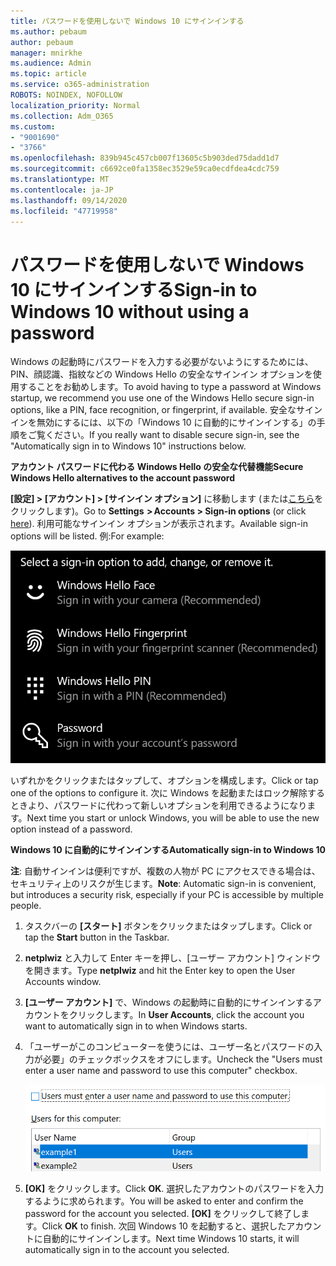 ```yaml
---
title: パスワードを使用しないで Windows 10 にサインインする
ms.author: pebaum
author: pebaum
manager: mnirkhe
ms.audience: Admin
ms.topic: article
ms.service: o365-administration
ROBOTS: NOINDEX, NOFOLLOW
localization_priority: Normal
ms.collection: Adm_O365
ms.custom:
- "9001690"
- "3766"
ms.openlocfilehash: 839b945c457cb007f13605c5b903ded75dadd1d7
ms.sourcegitcommit: c6692ce0fa1358ec3529e59ca0ecdfdea4cdc759
ms.translationtype: MT
ms.contentlocale: ja-JP
ms.lasthandoff: 09/14/2020
ms.locfileid: "47719958"
---
```

# <a name="sign-in-to-windows-10-without-using-a-password"></a><span data-ttu-id="cddd8-102">パスワードを使用しないで Windows 10 にサインインする</span><span class="sxs-lookup"><span data-stu-id="cddd8-102">Sign-in to Windows 10 without using a password</span></span>

<span data-ttu-id="cddd8-103">Windows の起動時にパスワードを入力する必要がないようにするためには、PIN、顔認識、指紋などの Windows Hello の安全なサインイン オプションを使用することをお勧めします。</span><span class="sxs-lookup"><span data-stu-id="cddd8-103">To avoid having to type a password at Windows startup, we recommend you use one of the Windows Hello secure sign-in options, like a PIN, face recognition, or fingerprint, if available.</span></span> <span data-ttu-id="cddd8-104">安全なサインインを無効にするには、以下の「Windows 10 に自動的にサインインする」の手順をご覧ください。</span><span class="sxs-lookup"><span data-stu-id="cddd8-104">If you really want to disable secure sign-in, see the "Automatically sign in to Windows 10" instructions below.</span></span>

<span data-ttu-id="cddd8-105">**アカウント パスワードに代わる Windows Hello の安全な代替機能**</span><span class="sxs-lookup"><span data-stu-id="cddd8-105">**Secure Windows Hello alternatives to the account password**</span></span>

<span data-ttu-id="cddd8-106">**[設定] > [アカウント] > [サインイン オプション]** に移動します (または[こちら](ms-settings:signinoptions?activationSource=GetHelp)をクリックします)。</span><span class="sxs-lookup"><span data-stu-id="cddd8-106">Go to **Settings  > Accounts > Sign-in options** (or click [here](ms-settings:signinoptions?activationSource=GetHelp)).</span></span> <span data-ttu-id="cddd8-107">利用可能なサインイン オプションが表示されます。</span><span class="sxs-lookup"><span data-stu-id="cddd8-107">Available sign-in options will be listed.</span></span> <span data-ttu-id="cddd8-108">例:</span><span class="sxs-lookup"><span data-stu-id="cddd8-108">For example:</span></span>

![サインイン オプション。](media/sign-in-options.png)

<span data-ttu-id="cddd8-110">いずれかをクリックまたはタップして、オプションを構成します。</span><span class="sxs-lookup"><span data-stu-id="cddd8-110">Click or tap one of the options to configure it.</span></span> <span data-ttu-id="cddd8-111">次に Windows を起動またはロック解除するときより、パスワードに代わって新しいオプションを利用できるようになります。</span><span class="sxs-lookup"><span data-stu-id="cddd8-111">Next time you start or unlock Windows, you will be able to use the new option instead of a password.</span></span> 

<span data-ttu-id="cddd8-112">**Windows 10 に自動的にサインインする**</span><span class="sxs-lookup"><span data-stu-id="cddd8-112">**Automatically sign-in to Windows 10**</span></span>

<span data-ttu-id="cddd8-113">**注**: 自動サインインは便利ですが、複数の人物が PC にアクセスできる場合は、セキュリティ上のリスクが生じます。</span><span class="sxs-lookup"><span data-stu-id="cddd8-113">**Note**: Automatic sign-in is convenient, but introduces a security risk, especially if your PC is accessible by multiple people.</span></span> 

1. <span data-ttu-id="cddd8-114">タスクバーの **[スタート]** ボタンをクリックまたはタップします。</span><span class="sxs-lookup"><span data-stu-id="cddd8-114">Click or tap the **Start** button in the Taskbar.</span></span>

2. <span data-ttu-id="cddd8-115">**netplwiz** と入力して Enter キーを押し、[ユーザー アカウント] ウィンドウを開きます。</span><span class="sxs-lookup"><span data-stu-id="cddd8-115">Type **netplwiz** and hit the Enter key to open the User Accounts window.</span></span>

3. <span data-ttu-id="cddd8-116">**[ユーザー アカウント]** で、Windows の起動時に自動的にサインインするアカウントをクリックします。</span><span class="sxs-lookup"><span data-stu-id="cddd8-116">In **User Accounts**, click the account you want to automatically sign in to when Windows starts.</span></span>

4. <span data-ttu-id="cddd8-117">「ユーザーがこのコンピューターを使うには、ユーザー名とパスワードの入力が必要」のチェックボックスをオフにします。</span><span class="sxs-lookup"><span data-stu-id="cddd8-117">Uncheck the "Users must enter a user name and password to use this computer" checkbox.</span></span>

    ![ユーザーは、ユーザー名とパスワード オプションを入力する必要があります。](media/users-must-enter-username.png)

5. <span data-ttu-id="cddd8-119">**[OK]** をクリックします。</span><span class="sxs-lookup"><span data-stu-id="cddd8-119">Click **OK**.</span></span> <span data-ttu-id="cddd8-120">選択したアカウントのパスワードを入力するように求められます。</span><span class="sxs-lookup"><span data-stu-id="cddd8-120">You will be asked to enter and confirm the password for the account you selected.</span></span> <span data-ttu-id="cddd8-121">**[OK]** をクリックして終了します。</span><span class="sxs-lookup"><span data-stu-id="cddd8-121">Click **OK** to finish.</span></span> <span data-ttu-id="cddd8-122">次回 Windows 10 を起動すると、選択したアカウントに自動的にサインインします。</span><span class="sxs-lookup"><span data-stu-id="cddd8-122">Next time Windows 10 starts, it will automatically sign in to the account you selected.</span></span>
